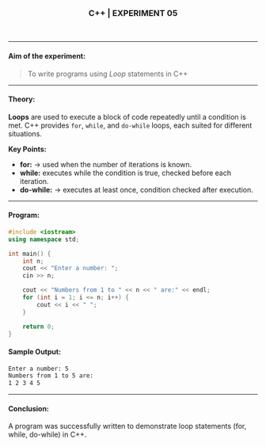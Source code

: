 <br>
<h3 align=center>C++ | EXPERIMENT 05</h3>
<br>

---

#### **Aim of the experiment:**
> To write programs using *Loop* statements in C++

---

#### **Theory:**
**Loops** are used to execute a block of code repeatedly until a condition is met. C++ provides `for`, `while`, and `do-while` loops, each suited for different situations.

**Key Points:**
- **for:** → used when the number of iterations is known.  
- **while:** executes while the condition is true, checked before each iteration.  
- **do-while:** → executes at least once, condition checked after execution.  

---

#### **Program:**
```cpp
#include <iostream>
using namespace std;

int main() {
    int n;
    cout << "Enter a number: ";
    cin >> n;

    cout << "Numbers from 1 to " << n << " are:" << endl;
    for (int i = 1; i <= n; i++) {
        cout << i << " ";
    }

    return 0;
}
```

#### **Sample Output:**
```sh
Enter a number: 5
Numbers from 1 to 5 are:
1 2 3 4 5
```

---

#### **Conclusion:**
A program was successfully written to demonstrate loop statements (for, while, do-while) in C++.